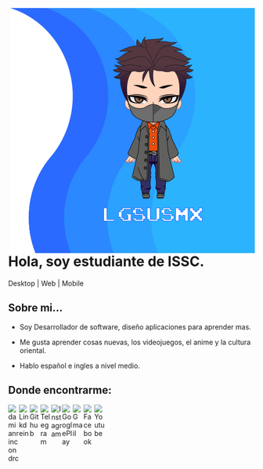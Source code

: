 <img align="right" width="500" height="500" src="https://raw.githubusercontent.com/LGsusMx/IsLGsusMx/master/BanneGitHub.png?token=AKGGMOK4FDJFMLCCXGOW6NK7DH7QW">


# Hola, soy estudiante de ISSC.

Desktop | Web | Mobile


## Sobre mi...

- Soy Desarrollador de software, diseño aplicaciones para aprender mas.

- Me gusta aprender cosas nuevas, los videojuegos, el anime y la cultura oriental.

- Hablo español e ingles a nivel medio.


## Donde encontrarme: 

<a href="https://twitter.com/YisusRamirez13">
  <img align="left" alt="damianrincondrc" width="22px" src="https://img.icons8.com/fluent/48/000000/twitter.png"/>
</a>
<a href="https://www.linkedin.com/in/LGsus1474/">
  <img align="left" alt="Linkdein" width="22px" src="https://cdn.jsdelivr.net/npm/simple-icons@v3/icons/linkedin.svg" />
</a>
<a href="https://github.com/LGsusMx">
  <img align="left" alt="Github" width="22px" src="https://img.icons8.com/fluent/48/000000/github.png"/>
</a>
<a href="https://t.me/LGsus">
  <img align="left" alt="Telegram" width="22px" src="https://img.icons8.com/fluent/48/000000/telegram-app.png"/>
</a>
<a href="https://www.instagram.com/lgsus_rmz/">
  <img align="left" alt="Instagram" width="22px" src="https://img.icons8.com/nolan/64/instagram-new.png"/>
</a>
<a href="https://play.google.com/store/apps/dev?id=7397198984959468923">
  <img align="left" alt="GooglePlay" width="22px" src="https://img.icons8.com/color/48/000000/google-play.png"/>
</a>
<a href="mailto:caednicolas2@gmail.com">
  <img align="left" alt="Gmail" width="22px" src="https://img.icons8.com/fluent/48/000000/gmail.png"/>
</a>
<a href="https://www.facebook.com/yisus147/">
  <img align="left" alt="Facebook" width="22px" src="https://img.icons8.com/android/24/000000/facebook.png"/>
</a>
<a href="https://www.youtube.com/channel/UCtJZFvio4Lm9GX25d75MVjQ">
  <img align="left" alt="Youtube" width="22px" src="https://img.icons8.com/fluent/48/000000/youtube-play.png"/>
</a>
